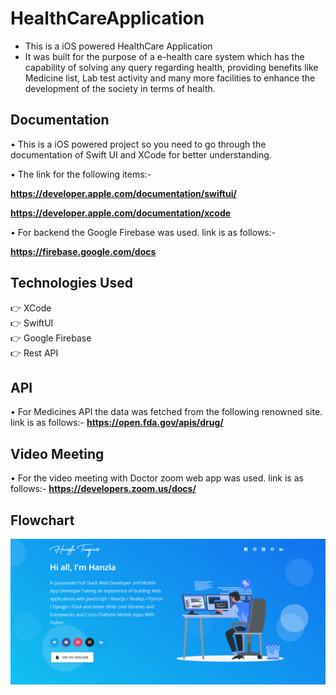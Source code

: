 # HealthCareApplication
- This is a iOS powered HealthCare Application
- It was built for the purpose of a e-health care system which has the capability of solving any query regarding health, providing benefits like Medicine list, Lab test activity and many more facilities to enhance the development of the society in terms of health.

## Documentation

• This is a iOS powered project so you need to go through the documentation of Swift UI and XCode for better understanding.

• The link for the following items:-  
  
  **https://developer.apple.com/documentation/swiftui/** 
  
  **https://developer.apple.com/documentation/xcode**

• For backend the Google Firebase was used.
  link is as follows:- 
  
  **https://firebase.google.com/docs**

## Technologies Used

👉 XCode\
👉 SwiftUI\
👉 Google Firebase\
👉 Rest API

## API

• For Medicines API the data was fetched from the following renowned site.
  link is as follows:- **https://open.fda.gov/apis/drug/**

## Video Meeting

• For the video meeting with Doctor zoom web app was used.
  link is as follows:- **https://developers.zoom.us/docs/**

## Flowchart

<p align="center">
  <kbd>
    <img src="https://github.com/1hanzla100/developer-portfolio/blob/master/picture.PNG"></img>
  </kbd>
</p>






  
